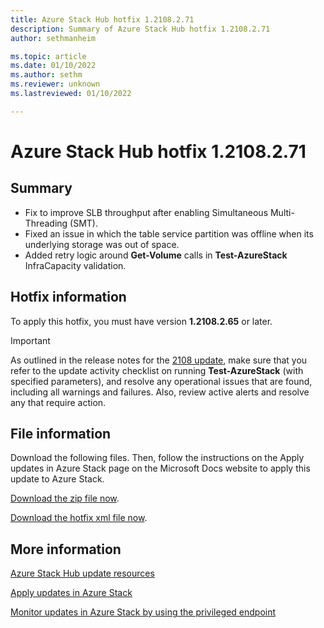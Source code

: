 ```yaml
---
title: Azure Stack Hub hotfix 1.2108.2.71
description: Summary of Azure Stack Hub hotfix 1.2108.2.71
author: sethmanheim

ms.topic: article
ms.date: 01/10/2022
ms.author: sethm
ms.reviewer: unknown
ms.lastreviewed: 01/10/2022

---
```


# Azure Stack Hub hotfix 1.2108.2.71

## Summary

- Fix to improve SLB throughput after enabling Simultaneous Multi-Threading (SMT).
- Fixed an issue in which the table service partition was offline when its underlying storage was out of space.
- Added retry logic around **Get-Volume** calls in **Test-AzureStack** InfraCapacity validation.

## Hotfix information

To apply this hotfix, you must have version **1.2108.2.65** or later.

> [!IMPORTANT]
> As outlined in the release notes for the [2108 update](release-notes.md?view=azs-2108&preserve-view=true), make sure that you refer to the update activity checklist on running **Test-AzureStack** (with specified parameters), and resolve any operational issues that are found, including all warnings and failures. Also, review active alerts and resolve any that require action.

## File information

Download the following files. Then, follow the instructions on the Apply updates in Azure Stack page on the Microsoft Docs website to apply this update to Azure Stack.

[Download the zip file now](https://azurestackhub.azureedge.net/PR/download/MAS_ProdHotfix_1.2108.2.71/HotFix/AzS_Update_1.2108.2.71.zip).

[Download the hotfix xml file now](https://azurestackhub.azureedge.net/PR/download/MAS_ProdHotfix_1.2108.2.71/HotFix/metadata.xml).

## More information

[Azure Stack Hub update resources](azure-stack-updates.md)

[Apply updates in Azure Stack](azure-stack-apply-updates.md)

[Monitor updates in Azure Stack by using the privileged endpoint](azure-stack-monitor-update.md)
